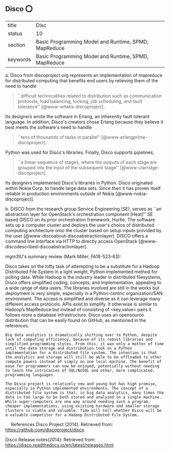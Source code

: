 ## Disco :o:


|          |                                                      |
| -------- | ---------------------------------------------------- |
| title    | Disc                                                 | 
| status   | 10                                                   |
| section  | Basic Programming Model and Runtime, SPMD, MapReduce |
| keywords | Basic Programming Model and Runtime, SPMD, MapReduce |



a. Disco from discoproject.org represents an implementation of
mapreduce for distributed computing that benefits end users by
relieving them of the need to handle

> ``difficult technicalities related to distribution such as
> communication protocols, load balancing, locking, job scheduling,
> and fault tolerance'' [@www-whatis-discoproject].

Its designers wrote the
software in Erlang, an inherently fault tolerant language. In
addition, Disco's creators chose Erlang because they believe it best
meets the software's need to handle

> ``tens of thousands of tasks in parallel'' [@www-erlangprime-discoproject].

Python was used for
Disco's libraries. Finally, Disco supports pipelines,

> ``a linear sequence of stages, where the outputs of each stage are
> grouped into the input of the subsequent stage'' [@www-clarridge-discoproject].

Its designers implemented
Disco's libraries in Python. Disco originated within Nokia Corp. to
handle large data sets.  Since then it has proven itself reliable in
production environments outside of
Nokia [@www-nokia-discoproject].

b. DISCO from the research group Service Engineering (SE), serves as
``an abstraction layer for OpenStack's orchestration component
[Heat]'' SE based DISCO on its prior orchestration framework,
Hurtle. The software sets up a computer cluster and deploys the user's
choice of distributed computing architecture onto the cluster based on
setup inputs provided by the
user [@www-discoabout-discoabstractionlayer].  DISCO offers a
command line interface via HTTP to directly access
OpenStack [@www-discodescribed-discoabstractionlayer].





mgm3IU's summary review (Mark Miller, FA18-523-63):

Disco takes on the lofty task of attempting to be a substitute for a Hadoop Distributed File System in a light weight, Python implemented method for polling data. While Hadoop is the industry leader in distributed filesystems, Disco offers simplified coding, concepts, and implementation, appealing to a wide range of data users. The libraries involved are still in the works but deployment is very simple, especially in a Python-centric organization/SAN environment. The access is simplified and diverse as it can leverage many different access protocols. APIs exist to simplify. It otherwise is similar to Hadoop’s MapReduce but instead of consisting of <key,value> pairs it follows more a database infrastructure. Disco uses an opensource distribution that can be easily found on GitHub, as mentioned in the references.

	Big data analytics is dramatically shifting over to Python, despite lack of computing efficiency, because of its robust libraries and simplified programming styles. From this, it was only a matter of time until the data storage and distribution took on a Python implementation for a distributed file system. The intention is that the analytics and storage will still be able to be offloaded to other compute powers instead of simply on one local machine. The benefit of ease for programmers can now be enjoyed, potentially without needing to learn the intricacies of SQL/NoSQL and other, more complicated, programming languages.
  
	The Disco project is relatively new and young but has high promise, especially in Python implemented environments. The concept of a distributed file system is that, in big data analytics, many times the data is too large to be both stored and analyzed on a single machine. While super-computers are one way around needing such a program, cheaper implementations, using existing hardware and smaller storage clusters is viable and valuable. Time will tell whether Disco will be a valuable competitor for a Hadoop Distributed File System.
 
References
Disco Project (2014). Retrieved from: https://github.com/discoproject/disco

Disco Release notes(2014): Retrieved from: https://disco.readthedocs.io/en/latest/releases.html 



